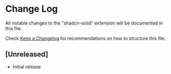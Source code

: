 # Change Log

All notable changes to the "shadcn-solid" extension will be documented in this file.

Check [Keep a Changelog](http://keepachangelog.com/) for recommendations on how to structure this file.

## [Unreleased]

- Initial release
